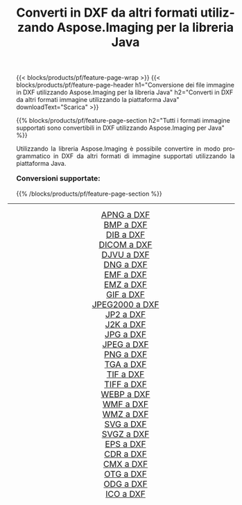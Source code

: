 ﻿---
title: Converti in DXF da altri formati utilizzando Aspose.Imaging per la libreria Java 
weight: 3920
url: /it/java/conversion/to/dxf/ 
lang: it
langdirlevel: 2
locales: zh-hans,ja,it,ru,de,es,fr,nl,id,lt,pl,pt,vi,tr,ko,zh-hant,ar,hi,th,sv,cs,uk,he
description: Usando Aspose.Imaging puoi convertire in DXF da altri formati usando Java
---

{{< blocks/products/pf/feature-page-wrap >}}
{{< blocks/products/pf/feature-page-header h1="Conversione dei file immagine in DXF utilizzando Aspose.Imaging per la libreria Java" h2="Converti in DXF da altri formati immagine utilizzando la piattaforma Java" downloadText="Scarica" >}}


{{% blocks/products/pf/feature-page-section  h2="Tutti i formati immagine supportati sono convertibili in DXF utilizzando Aspose.Imaging per Java" %}}
<p align=justify>Utilizzando la libreria Aspose.Imaging è possibile convertire in modo programmatico in DXF da altri formati di immagine supportati utilizzando la piattaforma Java.</p>
<h3 style="margin-top:16px;">
Conversioni supportate:
</h3>
{{% /blocks/products/pf/feature-page-section %}}
<div class="container-fluid productfamilypage bg-gray">
    <div class="convertypes bg-gray agp-content section">
        <div class="container">
		<hr style="margin-left:-20px;"/>
		<div class="row other-converters" style="gap: 10px;font-size: 19px;text-align:center;">
		    <div class='col-md-3 other-converter remove-lp remove-rp'><a href="/imaging/it/java/conversion/apng-to-dxf/" style="padding:15px;">APNG a DXF</a></div>
<div class='col-md-3 other-converter remove-lp remove-rp'><a href="/imaging/it/java/conversion/bmp-to-dxf/" style="padding:15px;">BMP a DXF</a></div>
<div class='col-md-3 other-converter remove-lp remove-rp'><a href="/imaging/it/java/conversion/dib-to-dxf/" style="padding:15px;">DIB a DXF</a></div>
<div class='col-md-3 other-converter remove-lp remove-rp'><a href="/imaging/it/java/conversion/dicom-to-dxf/" style="padding:15px;">DICOM a DXF</a></div>
<div class='col-md-3 other-converter remove-lp remove-rp'><a href="/imaging/it/java/conversion/djvu-to-dxf/" style="padding:15px;">DJVU a DXF</a></div>
<div class='col-md-3 other-converter remove-lp remove-rp'><a href="/imaging/it/java/conversion/dng-to-dxf/" style="padding:15px;">DNG a DXF</a></div>
<div class='col-md-3 other-converter remove-lp remove-rp'><a href="/imaging/it/java/conversion/emf-to-dxf/" style="padding:15px;">EMF a DXF</a></div>
<div class='col-md-3 other-converter remove-lp remove-rp'><a href="/imaging/it/java/conversion/emz-to-dxf/" style="padding:15px;">EMZ a DXF</a></div>
<div class='col-md-3 other-converter remove-lp remove-rp'><a href="/imaging/it/java/conversion/gif-to-dxf/" style="padding:15px;">GIF a DXF</a></div>
<div class='col-md-3 other-converter remove-lp remove-rp'><a href="/imaging/it/java/conversion/jpeg2000-to-dxf/" style="padding:15px;">JPEG2000 a DXF</a></div>
<div class='col-md-3 other-converter remove-lp remove-rp'><a href="/imaging/it/java/conversion/jp2-to-dxf/" style="padding:15px;">JP2 a DXF</a></div>
<div class='col-md-3 other-converter remove-lp remove-rp'><a href="/imaging/it/java/conversion/j2k-to-dxf/" style="padding:15px;">J2K a DXF</a></div>
<div class='col-md-3 other-converter remove-lp remove-rp'><a href="/imaging/it/java/conversion/jpg-to-dxf/" style="padding:15px;">JPG a DXF</a></div>
<div class='col-md-3 other-converter remove-lp remove-rp'><a href="/imaging/it/java/conversion/jpeg-to-dxf/" style="padding:15px;">JPEG a DXF</a></div>
<div class='col-md-3 other-converter remove-lp remove-rp'><a href="/imaging/it/java/conversion/png-to-dxf/" style="padding:15px;">PNG a DXF</a></div>
<div class='col-md-3 other-converter remove-lp remove-rp'><a href="/imaging/it/java/conversion/tga-to-dxf/" style="padding:15px;">TGA a DXF</a></div>
<div class='col-md-3 other-converter remove-lp remove-rp'><a href="/imaging/it/java/conversion/tif-to-dxf/" style="padding:15px;">TIF a DXF</a></div>
<div class='col-md-3 other-converter remove-lp remove-rp'><a href="/imaging/it/java/conversion/tiff-to-dxf/" style="padding:15px;">TIFF a DXF</a></div>
<div class='col-md-3 other-converter remove-lp remove-rp'><a href="/imaging/it/java/conversion/webp-to-dxf/" style="padding:15px;">WEBP a DXF</a></div>
<div class='col-md-3 other-converter remove-lp remove-rp'><a href="/imaging/it/java/conversion/wmf-to-dxf/" style="padding:15px;">WMF a DXF</a></div>
<div class='col-md-3 other-converter remove-lp remove-rp'><a href="/imaging/it/java/conversion/wmz-to-dxf/" style="padding:15px;">WMZ a DXF</a></div>
<div class='col-md-3 other-converter remove-lp remove-rp'><a href="/imaging/it/java/conversion/svg-to-dxf/" style="padding:15px;">SVG a DXF</a></div>
<div class='col-md-3 other-converter remove-lp remove-rp'><a href="/imaging/it/java/conversion/svgz-to-dxf/" style="padding:15px;">SVGZ a DXF</a></div>
<div class='col-md-3 other-converter remove-lp remove-rp'><a href="/imaging/it/java/conversion/eps-to-dxf/" style="padding:15px;">EPS a DXF</a></div>
<div class='col-md-3 other-converter remove-lp remove-rp'><a href="/imaging/it/java/conversion/cdr-to-dxf/" style="padding:15px;">CDR a DXF</a></div>
<div class='col-md-3 other-converter remove-lp remove-rp'><a href="/imaging/it/java/conversion/cmx-to-dxf/" style="padding:15px;">CMX a DXF</a></div>
<div class='col-md-3 other-converter remove-lp remove-rp'><a href="/imaging/it/java/conversion/otg-to-dxf/" style="padding:15px;">OTG a DXF</a></div>
<div class='col-md-3 other-converter remove-lp remove-rp'><a href="/imaging/it/java/conversion/odg-to-dxf/" style="padding:15px;">ODG a DXF</a></div>
<div class='col-md-3 other-converter remove-lp remove-rp'><a href="/imaging/it/java/conversion/ico-to-dxf/" style="padding:15px;">ICO a DXF</a></div>
                </div>
        </div>
    </div>
</div>
<br/>

